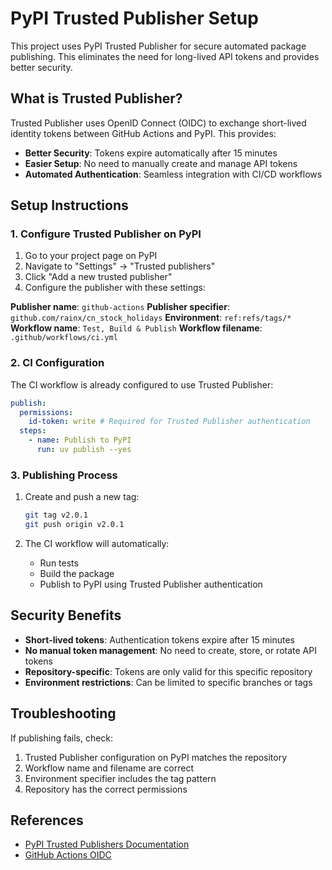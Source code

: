 # PyPI Trusted Publisher Setup

This project uses PyPI Trusted Publisher for secure automated package publishing. This eliminates the need for long-lived API tokens and provides better security.

## What is Trusted Publisher?

Trusted Publisher uses OpenID Connect (OIDC) to exchange short-lived identity tokens between GitHub Actions and PyPI. This provides:

- **Better Security**: Tokens expire automatically after 15 minutes
- **Easier Setup**: No need to manually create and manage API tokens
- **Automated Authentication**: Seamless integration with CI/CD workflows

## Setup Instructions

### 1. Configure Trusted Publisher on PyPI

1. Go to your project page on PyPI
2. Navigate to "Settings" → "Trusted publishers"
3. Click "Add a new trusted publisher"
4. Configure the publisher with these settings:

**Publisher name**: `github-actions`
**Publisher specifier**: `github.com/rainx/cn_stock_holidays`
**Environment**: `ref:refs/tags/*`
**Workflow name**: `Test, Build & Publish`
**Workflow filename**: `.github/workflows/ci.yml`

### 2. CI Configuration

The CI workflow is already configured to use Trusted Publisher:

```yaml
publish:
  permissions:
    id-token: write # Required for Trusted Publisher authentication
  steps:
    - name: Publish to PyPI
      run: uv publish --yes
```

### 3. Publishing Process

1. Create and push a new tag:

   ```bash
   git tag v2.0.1
   git push origin v2.0.1
   ```

2. The CI workflow will automatically:
   - Run tests
   - Build the package
   - Publish to PyPI using Trusted Publisher authentication

## Security Benefits

- **Short-lived tokens**: Authentication tokens expire after 15 minutes
- **No manual token management**: No need to create, store, or rotate API tokens
- **Repository-specific**: Tokens are only valid for this specific repository
- **Environment restrictions**: Can be limited to specific branches or tags

## Troubleshooting

If publishing fails, check:

1. Trusted Publisher configuration on PyPI matches the repository
2. Workflow name and filename are correct
3. Environment specifier includes the tag pattern
4. Repository has the correct permissions

## References

- [PyPI Trusted Publishers Documentation](https://docs.pypi.org/trusted-publishers/)
- [GitHub Actions OIDC](https://docs.github.com/en/actions/deployment/security-hardening-your-deployments/about-security-hardening-with-openid-connect)
